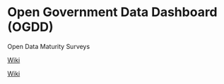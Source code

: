 # Open Government Data Dashboard (OGDD)

Open Data Maturity Surveys

[Wiki](https://github.com/unfolddata/ogdd/wiki)

[Wiki](wiki)

